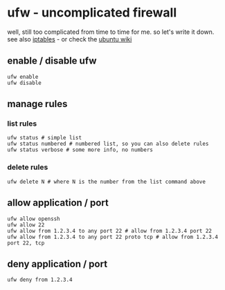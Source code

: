 # ufw - uncomplicated firewall

well, still too complicated from time to time for me. so let's write it down. see also [iptables](/man/iptables) - or check the [ubuntu wiki](https://help.ubuntu.com/community/UFW)

## enable / disable ufw

```
ufw enable
ufw disable
```

## manage rules

### list rules

```
ufw status # simple list
ufw status numbered # numbered list, so you can also delete rules
ufw status verbose # some more info, no numbers
```

### delete rules

```
ufw delete N # where N is the number from the list command above
```

## allow application / port

```shell
ufw allow openssh
ufw allow 22
ufw allow from 1.2.3.4 to any port 22 # allow from 1.2.3.4 port 22
ufw allow from 1.2.3.4 to any port 22 proto tcp # allow from 1.2.3.4 port 22, tcp
```

## deny application / port

```shell
ufw deny from 1.2.3.4
```
